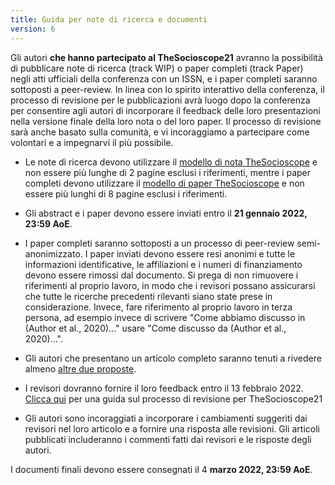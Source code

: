 ```yaml
---
title: Guida per note di ricerca e documenti
version: 6
---
```


Gli autori **che hanno partecipato al TheSocioscope21** avranno la possibilità di pubblicare note di ricerca (track WIP) o paper completi (track Paper) negli atti ufficiali della conferenza con un ISSN, e i paper completi saranno sottoposti a peer-review. In linea con lo spirito interattivo della conferenza, il processo di revisione per le pubblicazioni avrà luogo dopo la conferenza per consentire agli autori di incorporare il feedback delle loro presentazioni nella versione finale della loro nota o del loro paper. Il processo di revisione sarà anche basato sulla comunità, e vi incoraggiamo a partecipare come volontari e a impegnarvi il più possibile.

- Le note di ricerca devono utilizzare il [modello di nota TheSocioscope](/conference/TheSocioscope_Research_Note_Template.docx) e non essere più lunghe di 2 pagine esclusi i riferimenti, mentre i paper completi devono utilizzare il [modello di paper TheSocioscope](/conference/TheSocioscope21_Full_Paper_Template.docx) e non essere più lunghi di 8 pagine esclusi i riferimenti.

- Gli abstract e i paper devono essere inviati entro il **21 gennaio 2022, 23:59 AoE**.

- I paper completi saranno sottoposti a un processo di peer-review semi-anonimizzato. I paper inviati devono essere resi anonimi e tutte le informazioni identificative, le affiliazioni e i numeri di finanziamento devono essere rimossi dal documento. Si prega di non rimuovere i riferimenti al proprio lavoro, in modo che i revisori possano assicurarsi che tutte le ricerche precedenti rilevanti siano state prese in considerazione. Invece, fare riferimento al proprio lavoro in terza persona, ad esempio invece di scrivere "Come abbiamo discusso in (Author et al., 2020)..." usare "Come discusso da (Author et al., 2020)...".

- Gli autori che presentano un articolo completo saranno tenuti a rivedere almeno [altre due proposte](/conference/review_guidance).

- I revisori dovranno fornire il loro feedback entro il 13 febbraio 2022. [Clicca qui](/conference/review_guidance) per una guida sul processo di revisione per TheSocioscope21

- Gli autori sono incoraggiati a incorporare i cambiamenti suggeriti dai revisori nel loro articolo e a fornire una risposta alle revisioni. Gli articoli pubblicati includeranno i commenti fatti dai revisori e le risposte degli autori.

<!-- -->

I documenti finali devono essere consegnati il 4 **marzo 2022, 23:59 AoE**.
